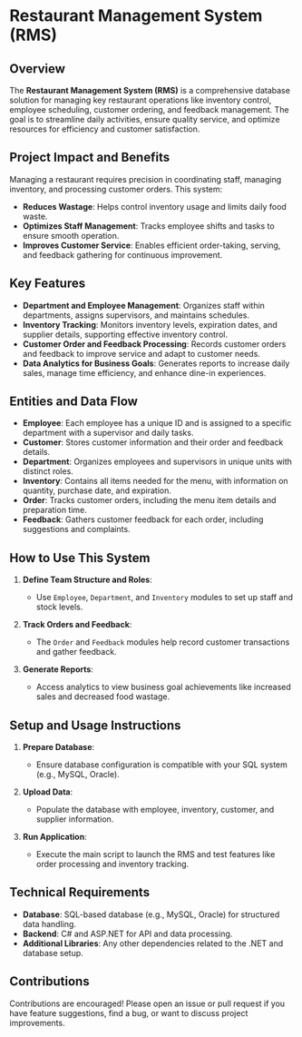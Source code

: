 # Restaurant Management System (RMS)

## Overview
The **Restaurant Management System (RMS)** is a comprehensive database solution for managing key restaurant operations like inventory control, employee scheduling, customer ordering, and feedback management. The goal is to streamline daily activities, ensure quality service, and optimize resources for efficiency and customer satisfaction.

## Project Impact and Benefits
Managing a restaurant requires precision in coordinating staff, managing inventory, and processing customer orders. This system:

- **Reduces Wastage**: Helps control inventory usage and limits daily food waste.
- **Optimizes Staff Management**: Tracks employee shifts and tasks to ensure smooth operation.
- **Improves Customer Service**: Enables efficient order-taking, serving, and feedback gathering for continuous improvement.

## Key Features
- **Department and Employee Management**: Organizes staff within departments, assigns supervisors, and maintains schedules.
- **Inventory Tracking**: Monitors inventory levels, expiration dates, and supplier details, supporting effective inventory control.
- **Customer Order and Feedback Processing**: Records customer orders and feedback to improve service and adapt to customer needs.
- **Data Analytics for Business Goals**: Generates reports to increase daily sales, manage time efficiency, and enhance dine-in experiences.

## Entities and Data Flow
- **Employee**: Each employee has a unique ID and is assigned to a specific department with a supervisor and daily tasks.
- **Customer**: Stores customer information and their order and feedback details.
- **Department**: Organizes employees and supervisors in unique units with distinct roles.
- **Inventory**: Contains all items needed for the menu, with information on quantity, purchase date, and expiration.
- **Order**: Tracks customer orders, including the menu item details and preparation time.
- **Feedback**: Gathers customer feedback for each order, including suggestions and complaints.

## How to Use This System
1. **Define Team Structure and Roles**:
   - Use `Employee`, `Department`, and `Inventory` modules to set up staff and stock levels.

2. **Track Orders and Feedback**:
   - The `Order` and `Feedback` modules help record customer transactions and gather feedback.

3. **Generate Reports**:
   - Access analytics to view business goal achievements like increased sales and decreased food wastage.

## Setup and Usage Instructions
1. **Prepare Database**:
   - Ensure database configuration is compatible with your SQL system (e.g., MySQL, Oracle).

2. **Upload Data**:
   - Populate the database with employee, inventory, customer, and supplier information.

3. **Run Application**:
   - Execute the main script to launch the RMS and test features like order processing and inventory tracking.

## Technical Requirements
- **Database**: SQL-based database (e.g., MySQL, Oracle) for structured data handling.
- **Backend**: C# and ASP.NET for API and data processing.
- **Additional Libraries**: Any other dependencies related to the .NET and database setup.

## Contributions
Contributions are encouraged! Please open an issue or pull request if you have feature suggestions, find a bug, or want to discuss project improvements.
